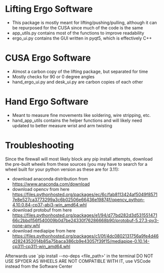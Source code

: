 # Lifting Ergo Software 
- This package is mostly meant for lifting/pushing/pulling, although it can be repurposed for the CUSA since much of the code is the same
- app_utils.py contains most of the functions to improve readability
- ergo_ui.py contains the GUI written in pyqt5, which is effectively C++
# CUSA Ergo Software
- Almost a carbon copy of the lifting package, but separated for time
- Mostly checks for 90 or 0 degree angles
-  hand_ergo_ui.py and desk_ui.py are carbon copies of each other
# Hand Ergo Software
- Meant to measure fine movements like soldering, wire stripping, etc.
- hand_app_utils contains the helper functions and will likely need updated to better measure wrist and arm twisting
# Troubleshooting
Since the firewall will most likely block any pip install attempts, download the pre-built wheels from these sources (you may have to search for a wheel built for your python version as these are for 3.11):
- download anaconda distribution from https://www.anaconda.com/download 
- download opencv from here https://files.pythonhosted.org/packages/ec/6c/fab8113424af5049f85717e8e527ca3773299a3c6b02506e66436e19874f/opencv_python-4.10.0.84-cp37-abi3-win_amd64.whl
- download protobuf from here https://files.pythonhosted.org/packages/e1/94/d77bd282d3d53155147166c2bbd156f540009b0d7be24330f76286668b90/protobuf-5.27.3-py3-none-any.whl
- download mediapipe from here https://files.pythonhosted.org/packages/c1/0f/4dc0802131756a9fe4d46d2824352014b85a75baca386cb9e43057f39f15/mediapipe-0.10.14-cp311-cp311-win_amd64.whl

Afterwards use `pip install --no-deps <file_path>' in the terminal 
DO NOT USE SPYDER AS WHEELS ARE NOT COMPATIBLE WITH IT, use VSCode instead from the Software Center
